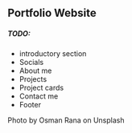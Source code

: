 ## Portfolio Website

##### TODO:

- introductory section
- Socials
- About me
- Projects
- Project cards
- Contact me
- Footer

Photo by Osman Rana on Unsplash
